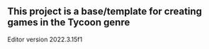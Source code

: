 ## This project is a base/template for creating games in the Tycoon genre
Editor version 2022.3.15f1
